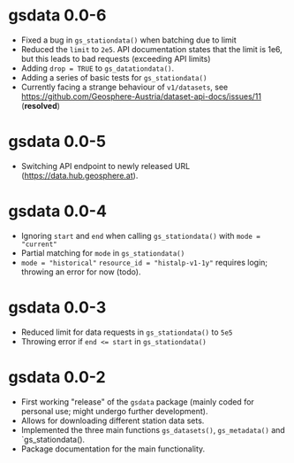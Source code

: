 
# gsdata 0.0-6

* Fixed a bug in `gs_stationdata()` when batching due to limit
* Reduced the `limit` to `2e5`. API documentation states that the limit is 1e6,
  but this leads to bad requests (exceeding API limits)
* Adding `drop = TRUE` to `gs_datationdata()`.
* Adding a series of basic tests for `gs_stationdata()`
* Currently facing a strange behaviour of `v1/datasets`, see
    <https://github.com/Geosphere-Austria/dataset-api-docs/issues/11> (**resolved**)

# gsdata 0.0-5

* Switching API endpoint to newly released URL (<https://data.hub.geosphere.at>).

# gsdata 0.0-4

* Ignoring `start` and `end` when calling `gs_stationdata()` with `mode = "current"`
* Partial matching for `mode` in `gs_stationdata()`
* `mode = "historical"` `resource_id = "histalp-v1-1y"` requires login; throwing an error for now (todo).

# gsdata 0.0-3

* Reduced limit for data requests in `gs_stationdata()` to `5e5`
* Throwing error if `end <= start` in `gs_stationdata()`

# gsdata 0.0-2

* First working "release" of the `gsdata` package (mainly coded for personal use;
    might undergo further development).
* Allows for downloading different station data sets.
* Implemented the three main functions `gs_datasets()`, `gs_metadata()` and `gs_stationdata().
* Package documentation for the main functionality.


